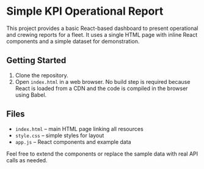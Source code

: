 # Simple KPI Operational Report

This project provides a basic React-based dashboard to present operational and crewing reports for a fleet. It uses a single HTML page with inline React components and a simple dataset for demonstration.

## Getting Started

1. Clone the repository.
2. Open `index.html` in a web browser. No build step is required because React is loaded from a CDN and the code is compiled in the browser using Babel.

## Files

- `index.html` – main HTML page linking all resources
- `style.css` – simple styles for layout
- `app.js` – React components and example data

Feel free to extend the components or replace the sample data with real API calls as needed.
